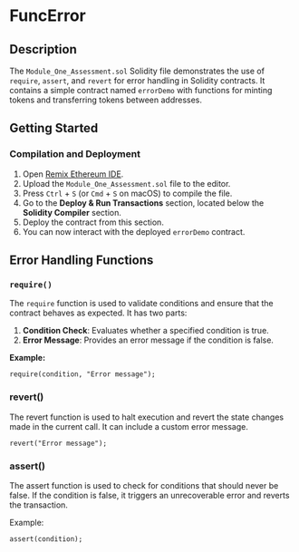 # FuncError

## Description

The `Module_One_Assessment.sol` Solidity file demonstrates the use of `require`, `assert`, and `revert` for error handling in Solidity contracts. It contains a simple contract named `errorDemo` with functions for minting tokens and transferring tokens between addresses.

## Getting Started

### Compilation and Deployment

1. Open [Remix Ethereum IDE](https://remix.ethereum.org/).
2. Upload the `Module_One_Assessment.sol` file to the editor.
3. Press `Ctrl` + `S` (or `Cmd` + `S` on macOS) to compile the file.
4. Go to the **Deploy & Run Transactions** section, located below the **Solidity Compiler** section.
5. Deploy the contract from this section.
6. You can now interact with the deployed `errorDemo` contract.

## Error Handling Functions

### `require()`

The `require` function is used to validate conditions and ensure that the contract behaves as expected. It has two parts:
1. **Condition Check**: Evaluates whether a specified condition is true.
2. **Error Message**: Provides an error message if the condition is false.

**Example:**
```solidity
require(condition, "Error message");
```
### revert()
The revert function is used to halt execution and revert the state changes made in the current call. It can include a custom error message.
```solidity
revert("Error message");
```


### assert()
The assert function is used to check for conditions that should never be false. If the condition is false, it triggers an unrecoverable error and reverts the transaction.

Example:
```solidity
assert(condition);
```
